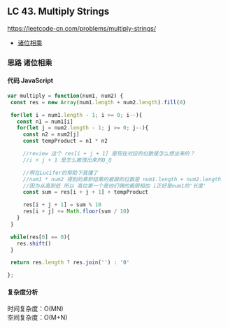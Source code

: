 ## LC 43. Multiply Strings

https://leetcode-cn.com/problems/multiply-strings/

- [诸位相乘](#思路-诸位相乘)

### 思路 诸位相乘

#### 代码 JavaScript

```JavaScript
var multiply = function(num1, num2) {
 const res = new Array(num1.length + num2.length).fill(0)

 for(let i = num1.length - 1; i >= 0; i--){
   const n1 = num1[i]
   for(let j = num2.length - 1; j >= 0; j--){
     const n2 = num2[j]
     const tempProduct = n1 * n2

     //review 这个 res[i + j + 1] 是现在对应的位数是怎么想出来的？
     //i + j + 1 是怎么推理出来的Q_Q

     //啊在Lucifer的帮助下我懂了
     //num1 * num2 得到的乘积结果的极限的位数是 num1.length + num2.length
     //因为从高到低 所以 高位第一个是他们俩的极限相加 i正好是num1的'长度'
     const sum = res[i + j + 1] + tempProduct

     res[i + j + 1] = sum % 10
     res[i + j] += Math.floor(sum / 10)
   }
 }

 while(res[0] == 0){
   res.shift()
 }

 return res.length ? res.join('') : '0'

};


```

#### 复杂度分析

时间复杂度：O(MN) </br>
空间复杂度：O(M+N)
